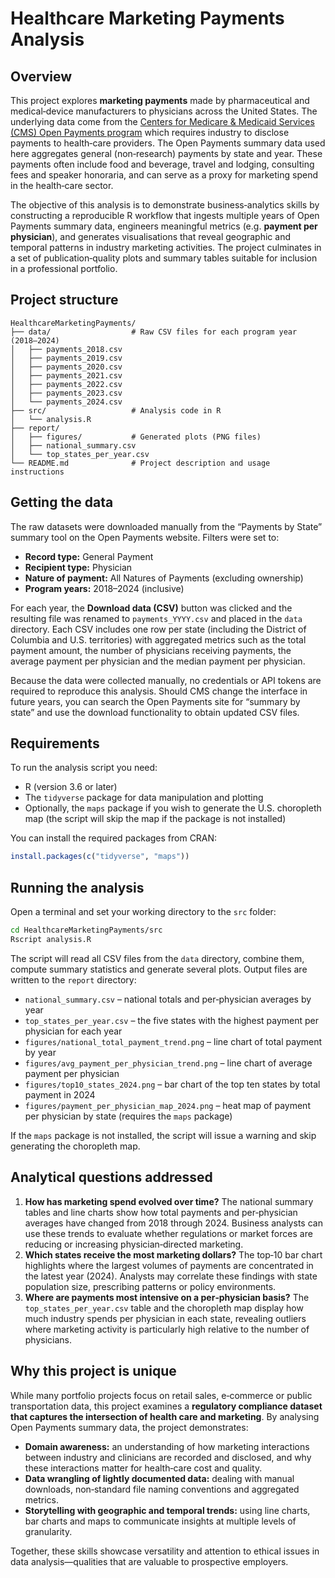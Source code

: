 # Healthcare Marketing Payments Analysis

## Overview

This project explores **marketing payments** made by pharmaceutical and medical‐device
manufacturers to physicians across the United States.  The underlying data come
from the [Centers for Medicare & Medicaid Services (CMS) Open Payments program](https://openpaymentsdata.cms.gov/)
which requires industry to disclose payments to health‑care providers.  The
Open Payments summary data used here aggregates general (non‑research) payments
by state and year.  These payments often include food and beverage, travel and
lodging, consulting fees and speaker honoraria, and can serve as a proxy for
marketing spend in the health‑care sector.

The objective of this analysis is to demonstrate business‐analytics skills
by constructing a reproducible R workflow that ingests multiple years of
Open Payments summary data, engineers meaningful metrics (e.g. **payment per
physician**), and generates visualisations that reveal geographic and temporal
patterns in industry marketing activities.  The project culminates in a set of
publication‑quality plots and summary tables suitable for inclusion in a
professional portfolio.

## Project structure

```
HealthcareMarketingPayments/
├── data/                  # Raw CSV files for each program year (2018–2024)
│   ├── payments_2018.csv
│   ├── payments_2019.csv
│   ├── payments_2020.csv
│   ├── payments_2021.csv
│   ├── payments_2022.csv
│   ├── payments_2023.csv
│   └── payments_2024.csv
├── src/                   # Analysis code in R
│   └── analysis.R
├── report/
│   ├── figures/           # Generated plots (PNG files)
│   ├── national_summary.csv
│   └── top_states_per_year.csv
└── README.md              # Project description and usage instructions
```

## Getting the data

The raw datasets were downloaded manually from the “Payments by State” summary
tool on the Open Payments website.  Filters were set to:

* **Record type:** General Payment
* **Recipient type:** Physician
* **Nature of payment:** All Natures of Payments (excluding ownership)
* **Program years:** 2018–2024 (inclusive)

For each year, the **Download data (CSV)** button was clicked and the
resulting file was renamed to `payments_YYYY.csv` and placed in the `data`
directory.  Each CSV includes one row per state (including the District of
Columbia and U.S. territories) with aggregated metrics such as the total
payment amount, the number of physicians receiving payments, the average
payment per physician and the median payment per physician.

Because the data were collected manually, no credentials or API tokens are
required to reproduce this analysis.  Should CMS change the interface in
future years, you can search the Open Payments site for “summary by state”
and use the download functionality to obtain updated CSV files.

## Requirements

To run the analysis script you need:

* R (version 3.6 or later)
* The `tidyverse` package for data manipulation and plotting
* Optionally, the `maps` package if you wish to generate the U.S. choropleth
  map (the script will skip the map if the package is not installed)

You can install the required packages from CRAN:

```r
install.packages(c("tidyverse", "maps"))
```

## Running the analysis

Open a terminal and set your working directory to the `src` folder:

```bash
cd HealthcareMarketingPayments/src
Rscript analysis.R
```

The script will read all CSV files from the `data` directory, combine them,
compute summary statistics and generate several plots.  Output files are
written to the `report` directory:

* `national_summary.csv` – national totals and per‑physician averages by year
* `top_states_per_year.csv` – the five states with the highest payment per
  physician for each year
* `figures/national_total_payment_trend.png` – line chart of total payment by year
* `figures/avg_payment_per_physician_trend.png` – line chart of average payment per physician
* `figures/top10_states_2024.png` – bar chart of the top ten states by total payment in 2024
* `figures/payment_per_physician_map_2024.png` – heat map of payment per physician by state (requires the `maps` package)

If the `maps` package is not installed, the script will issue a warning and
skip generating the choropleth map.

## Analytical questions addressed

1. **How has marketing spend evolved over time?**  The national summary tables
   and line charts show how total payments and per‑physician averages have
   changed from 2018 through 2024.  Business analysts can use these trends to
   evaluate whether regulations or market forces are reducing or increasing
   physician‑directed marketing.
2. **Which states receive the most marketing dollars?**  The top‐10 bar chart
   highlights where the largest volumes of payments are concentrated in the
   latest year (2024).  Analysts may correlate these findings with state
   population size, prescribing patterns or policy environments.
3. **Where are payments most intensive on a per‑physician basis?**  The
   `top_states_per_year.csv` table and the choropleth map display how much
   industry spends per physician in each state, revealing outliers where
   marketing activity is particularly high relative to the number of
   physicians.

## Why this project is unique

While many portfolio projects focus on retail sales, e‑commerce or public
transportation data, this project examines a **regulatory compliance dataset
that captures the intersection of health care and marketing**.  By analysing
Open Payments summary data, the project demonstrates:

* **Domain awareness:** an understanding of how marketing interactions between
  industry and clinicians are recorded and disclosed, and why these
  interactions matter for health‐care cost and quality.
* **Data wrangling of lightly documented data:** dealing with manual
  downloads, non‑standard file naming conventions and aggregated metrics.
* **Storytelling with geographic and temporal trends:** using line charts,
  bar charts and maps to communicate insights at multiple levels of
  granularity.

Together, these skills showcase versatility and attention to ethical issues in
data analysis—qualities that are valuable to prospective employers.